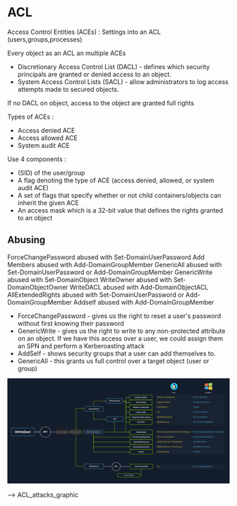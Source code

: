 # ACL

Access Control Entities (ACEs) : Settings into an ACL (users,groups,processes)

Every object as an ACL an multiple ACEs

- Discretionary Access Control List (DACL) - defines which security principals are granted or denied access to an object.
- System Access Control Lists (SACL) - allow administrators to log access attempts made to secured objects.

If no DACL on object, access to the object are granted full rights

Types of ACEs :
- Access denied ACE
- Access allowed ACE
- System audit ACE

Use 4 components :
- (SID) of the user/group
- A flag denoting the type of ACE (access denied, allowed, or system audit ACE)
- A set of flags that specify whether or not child containers/objects can inherit the given ACE 
- An access mask which is a 32-bit value that defines the rights granted to an object

## Abusing

ForceChangePassword abused with Set-DomainUserPassword
Add Members abused with Add-DomainGroupMember
GenericAll abused with Set-DomainUserPassword or Add-DomainGroupMember
GenericWrite abused with Set-DomainObject
WriteOwner abused with Set-DomainObjectOwner
WriteDACL abused with Add-DomainObjectACL
AllExtendedRights abused with Set-DomainUserPassword or Add-DomainGroupMember
Addself abused with Add-DomainGroupMember

- ForceChangePassword - gives us the right to reset a user's password without first knowing their password 
- GenericWrite - gives us the right to write to any non-protected attribute on an object. If we have this access over a user, we could assign them an SPN and perform a Kerberoasting attack 
- AddSelf - shows security groups that a user can add themselves to.
- GenericAll - this grants us full control over a target object (user or group)

![ACL_attacks_graphic](ACL_attacks_graphic.png)

--> ACL_attacks_graphic